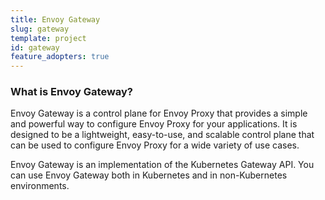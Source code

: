 ```yaml
---
title: Envoy Gateway
slug: gateway
template: project
id: gateway
feature_adopters: true
---
```


### What is Envoy Gateway?

Envoy Gateway is a control plane for Envoy Proxy that provides a simple and powerful way to configure Envoy Proxy for your applications. It is designed to be a lightweight, easy-to-use, and scalable control plane that can be used to configure Envoy Proxy for a wide variety of use cases.

Envoy Gateway is an implementation of the Kubernetes Gateway API. You can use Envoy Gateway both in Kubernetes and in non-Kubernetes environments.
